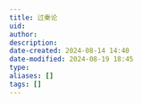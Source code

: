```yaml
---
title: 过秦论
uid: 
author: 
description: 
date-created: 2024-08-14 14:40
date-modified: 2024-08-19 18:45
type: 
aliases: []
tags: []
---
```


